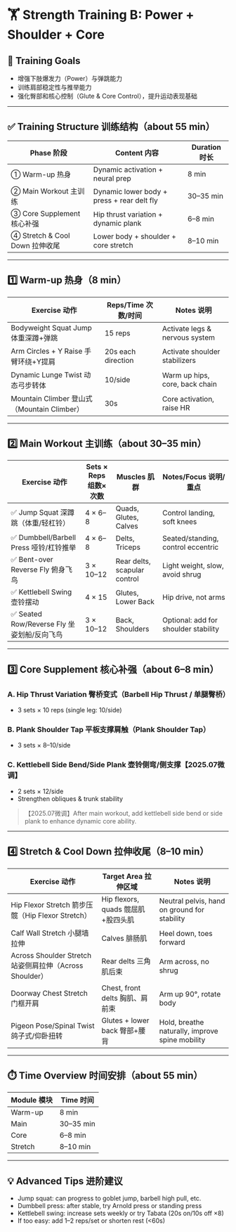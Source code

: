 # 🏋️ Strength Training B: Power + Shoulder + Core

## 🎯 Training Goals

- 增强下肢爆发力（Power）与弹跳能力
- 训练肩部稳定性与推举能力
- 强化臀部和核心控制（Glute & Core Control），提升运动表现基础

---

## ✅ Training Structure 训练结构（about 55 min）

| Phase 阶段         | Content 内容                          | Duration 时长      |
| ------------ | ----------------------------- | --------- |
| ① Warm-up 热身       | Dynamic activation + neural prep           | 8 min    |
| ② Main Workout 主训练     | Dynamic lower body + press + rear delt fly    | 30–35 min|
| ③ Core Supplement 核心补强   | Hip thrust variation + dynamic plank       | 6–8 min  |
| ④ Stretch & Cool Down 拉伸收尾   | Lower body + shoulder + core stretch            | 8–10 min |

---

## 1️⃣ Warm-up 热身（8 min）

| Exercise 动作                      | Reps/Time 次数/时间      | Notes 说明                        |
| ------------------------- | -------------- | --------------------------- |
| Bodyweight Squat Jump 体重深蹲+弹跳           | 15 reps           | Activate legs & nervous system    |
| Arm Circles + Y Raise 手臂环绕+Y提肩          | 20s each direction | Activate shoulder stabilizers     |
| Dynamic Lunge Twist 动态弓步转体              | 10/side        | Warm up hips, core, back chain    |
| Mountain Climber 登山式（Mountain Climber）| 30s           | Core activation, raise HR         |

---

## 2️⃣ Main Workout 主训练（about 30–35 min）

| Exercise 动作                          | Sets × Reps 组数×次数   | Muscles 肌群                | Notes/Focus 说明/重点                                    |
| ----------------------------- | ------------- | ------------------- | -------------------------------------------- |
| ✅ Jump Squat 深蹲跳（体重/轻杠铃）     | 4 × 6–8       | Quads, Glutes, Calves      | Control landing, soft knees                 |
| ✅ Dumbbell/Barbell Press 哑铃/杠铃推举             | 4 × 6–8       | Delts, Triceps       | Seated/standing, control eccentric         |
| ✅ Bent-over Reverse Fly 俯身飞鸟                   | 3 × 10–12     | Rear delts, scapular control       | Light weight, slow, avoid shrug            |
| ✅ Kettlebell Swing 壶铃摆动                   | 4 × 15        | Glutes, Lower Back         | Hip drive, not arms                        |
| ✅ Seated Row/Reverse Fly 坐姿划船/反向飞鸟        | 3 × 10–12     | Back, Shoulders           | Optional: add for shoulder stability       |

---

## 3️⃣ Core Supplement 核心补强（about 6–8 min）

### A. Hip Thrust Variation 臀桥变式（Barbell Hip Thrust / 单腿臀桥）
- 3 sets × 10 reps (single leg: 10/side)

### B. Plank Shoulder Tap 平板支撑肩触（Plank Shoulder Tap）
- 3 sets × 8–10/side

### C. Kettlebell Side Bend/Side Plank 壶铃侧弯/侧支撑【2025.07微调】
- 2 sets × 12/side
- Strengthen obliques & trunk stability

> 【2025.07微调】After main workout, add kettlebell side bend or side plank to enhance dynamic core ability.

---

## 4️⃣ Stretch & Cool Down 拉伸收尾（8–10 min）

| Exercise 动作                          | Target Area 拉伸区域          | Notes 说明                                     |
| ----------------------------- | ----------------- | ---------------------------------------- |
| Hip Flexor Stretch 箭步压髋（Hip Flexor Stretch） | Hip flexors, quads 髋屈肌+股四头肌   | Neutral pelvis, hand on ground for stability   |
| Calf Wall Stretch 小腿墙拉伸                    | Calves 腓肠肌            | Heel down, toes forward                       |
| Across Shoulder Stretch 站姿侧肩拉伸（Across Shoulder）| Rear delts 三角肌后束        | Arm across, no shrug                          |
| Doorway Chest Stretch 门框开肩                      | Chest, front delts 胸肌、肩前束      | Arm up 90°, rotate body                       |
| Pigeon Pose/Spinal Twist 鸽子式/仰卧扭转            | Glutes + lower back 臀部+腰背       | Hold, breathe naturally, improve spine mobility|

---

## ⏱️ Time Overview 时间安排（about 55 min）

| Module 模块      | Time 时间          |
| --------- | ------------- |
| Warm-up   | 8 min         |
| Main      | 30–35 min     |
| Core      | 6–8 min       |
| Stretch   | 8–10 min      |

---

## 💡 Advanced Tips 进阶建议

- Jump squat: can progress to goblet jump, barbell high pull, etc.
- Dumbbell press: after stable, try Arnold press or standing press
- Kettlebell swing: increase sets weekly or try Tabata (20s on/10s off ×8)
- If too easy: add 1–2 reps/set or shorten rest (<60s)